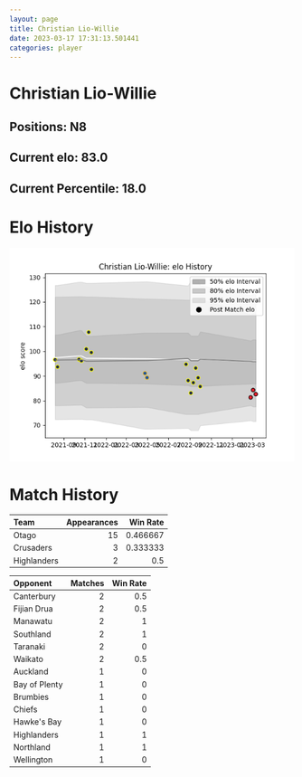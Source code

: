 ```yaml
---  
layout: page  
title: Christian Lio-Willie  
date: 2023-03-17 17:31:13.501441  
categories: player  
---
```

# Christian Lio-Willie

## Positions: N8

## Current elo: 83.0

## Current Percentile: 18.0

# Elo History


![elo history](history_ChristianLio-Willie.png)
# Match History


| Team        |   Appearances |   Win Rate |
|:------------|--------------:|-----------:|
| Otago       |            15 |   0.466667 |
| Crusaders   |             3 |   0.333333 |
| Highlanders |             2 |   0.5      |

| Opponent      |   Matches |   Win Rate |
|:--------------|----------:|-----------:|
| Canterbury    |         2 |        0.5 |
| Fijian Drua   |         2 |        0.5 |
| Manawatu      |         2 |        1   |
| Southland     |         2 |        1   |
| Taranaki      |         2 |        0   |
| Waikato       |         2 |        0.5 |
| Auckland      |         1 |        0   |
| Bay of Plenty |         1 |        0   |
| Brumbies      |         1 |        0   |
| Chiefs        |         1 |        0   |
| Hawke's Bay   |         1 |        0   |
| Highlanders   |         1 |        1   |
| Northland     |         1 |        1   |
| Wellington    |         1 |        0   |